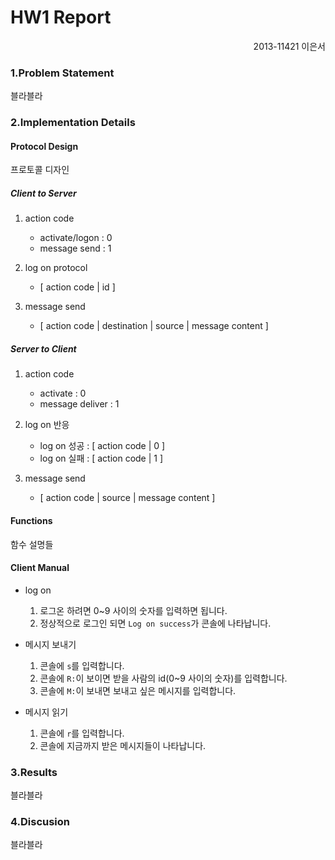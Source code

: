 HW1 Report
====
<p align=right>2013-11421 이은서</p>

### 1.Problem Statement
블라블라

### 2.Implementation Details
#### Protocol Design
프로토콜 디자인

##### Client to Server
1. action code
    - activate/logon : 0
    - message send : 1

2. log on protocol
    - [ action code | id ]

3. message send
    - [ action code | destination | source | message content ]

##### Server to Client
1. action code
    - activate : 0
    - message deliver : 1

2. log on 반응
    - log on 성공 : [ action code | 0 ]
    - log on 실패 : [ action code | 1 ]

3. message send
    - [ action code | source | message content ]

#### Functions
함수 설명들

#### Client Manual
- log on
    1. 로그온 하려면 0~9 사이의 숫자를 입력하면 됩니다.
    1. 정상적으로 로그인 되면 `Log on success`가 콘솔에 나타납니다.

- 메시지 보내기
    1. 콘솔에 `s`를 입력합니다.
    1. 콘솔에 `R:`이 보이면 받을 사람의 id(0~9 사이의 숫자)를 입력합니다.
    1. 콘솔에 `M:`이 보내면 보내고 싶은 메시지를 입력합니다.

- 메시지 읽기
    1. 콘솔에 `r`를 입력합니다.
    1. 콘솔에 지금까지 받은 메시지들이 나타납니다.

### 3.Results
블라블라

### 4.Discusion
블라블라
